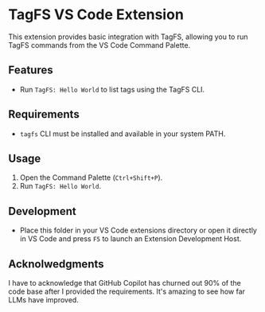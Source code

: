 # TagFS VS Code Extension

This extension provides basic integration with TagFS, allowing you to run TagFS commands from the VS Code Command Palette.

## Features

- Run `TagFS: Hello World` to list tags using the TagFS CLI.

## Requirements

- `tagfs` CLI must be installed and available in your system PATH.

## Usage

1. Open the Command Palette (`Ctrl+Shift+P`).
2. Run `TagFS: Hello World`.

## Development

- Place this folder in your VS Code extensions directory or open it directly in VS Code and press `F5` to launch an Extension Development Host.

## Acknolwedgments
I have to acknowledge that GitHub Copilot has churned out 90% of the code base after I provided the requirements. It's amazing to see how far LLMs have improved.

